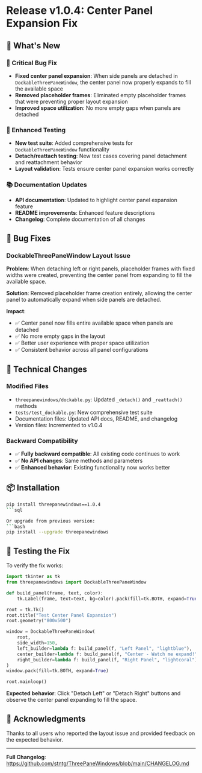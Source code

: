 # Release v1.0.4: Center Panel Expansion Fix

## 🚀 What's New

### 🔧 Critical Bug Fix
- **Fixed center panel expansion**: When side panels are detached in `DockableThreePaneWindow`, the center panel now properly expands to fill the available space
- **Removed placeholder frames**: Eliminated empty placeholder frames that were preventing proper layout expansion
- **Improved space utilization**: No more empty gaps when panels are detached

### 🧪 Enhanced Testing
- **New test suite**: Added comprehensive tests for `DockableThreePaneWindow` functionality
- **Detach/reattach testing**: New test cases covering panel detachment and reattachment behavior
- **Layout validation**: Tests ensure center panel expansion works correctly

### 📚 Documentation Updates
- **API documentation**: Updated to highlight center panel expansion feature
- **README improvements**: Enhanced feature descriptions
- **Changelog**: Complete documentation of all changes

## 🐛 Bug Fixes

### DockableThreePaneWindow Layout Issue
**Problem**: When detaching left or right panels, placeholder frames with fixed widths were created, preventing the center panel from expanding to fill the available space.

**Solution**: Removed placeholder frame creation entirely, allowing the center panel to automatically expand when side panels are detached.

**Impact**:
- ✅ Center panel now fills entire available space when panels are detached
- ✅ No more empty gaps in the layout
- ✅ Better user experience with proper space utilization
- ✅ Consistent behavior across all panel configurations

## 🔄 Technical Changes

### Modified Files
- `threepanewindows/dockable.py`: Updated `_detach()` and `_reattach()` methods
- `tests/test_dockable.py`: New comprehensive test suite
- Documentation files: Updated API docs, README, and changelog
- Version files: Incremented to v1.0.4

### Backward Compatibility
- ✅ **Fully backward compatible**: All existing code continues to work
- ✅ **No API changes**: Same methods and parameters
- ✅ **Enhanced behavior**: Existing functionality now works better

## 📦 Installation

```bash
pip install threepanewindows==1.0.4
```sql

Or upgrade from previous version:
```bash
pip install --upgrade threepanewindows
```

## 🧪 Testing the Fix

To verify the fix works:

```python
import tkinter as tk
from threepanewindows import DockableThreePaneWindow

def build_panel(frame, text, color):
    tk.Label(frame, text=text, bg=color).pack(fill=tk.BOTH, expand=True)

root = tk.Tk()
root.title("Test Center Panel Expansion")
root.geometry("800x500")

window = DockableThreePaneWindow(
    root,
    side_width=150,
    left_builder=lambda f: build_panel(f, "Left Panel", "lightblue"),
    center_builder=lambda f: build_panel(f, "Center - Watch me expand!", "lightgreen"),
    right_builder=lambda f: build_panel(f, "Right Panel", "lightcoral"),
)
window.pack(fill=tk.BOTH, expand=True)

root.mainloop()
```

**Expected behavior**: Click "Detach Left" or "Detach Right" buttons and observe the center panel expanding to fill the space.

## 🙏 Acknowledgments

Thanks to all users who reported the layout issue and provided feedback on the expected behavior.

---

**Full Changelog**: https://github.com/stntg/ThreePaneWindows/blob/main/CHANGELOG.md